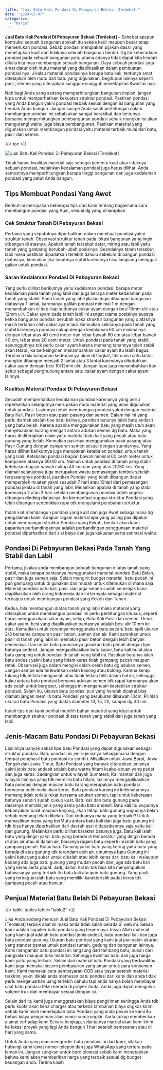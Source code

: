 ```yaml
---
title: "Jual Batu Kali Pondasi Di Pebayuran Bekasi [Terdekat]"
date: "2024-05-07"
categories: 
  - "harga"
---
```


**Jual Batu Kali Pondasi Di Pebayuran Bekasi \[Terdekat\]** – Sehebat apapun kontruksi sebuah bangunan apakah itu sekala kecil maupun besar tetap memerlukan pondasi. Sebab pondasi merupakan pijakan dasar yang menetapkan kuat dan tidaknya sebuah bangunan berdiri. Dg itu keberadaan pondasi pada sebuah bangunan yaitu utama adanya tidak dapat kita hindari dikala kita mau membangun sebuah bangunan. Daya sebuah pondasi juga amat diatur oleh mutu material yang diaplikasikan dalam pembuatan pondasi nya. Jikalau material pondasinya berupa batu kali, tentunya amat ditetapkan oleh mutu dari batu yang digunakan, begitupun lainnya seperti pasir, semen yang diterapkan sungguh-sungguh menetapkan Kwalitas nya.

Nah bagi Anda yang sedang memperhitungkan bangunan impian, jangan lupa untuk memperhatikan kekuatan struktur pondasi. Pastikan pondasi yang Anda bangun yakni pondasi terbaik sesuai dengan isi bangunan yang hendak Anda bangun. Jangan sampe Anda salah perhitungan dalam membangun pondasi ini sebab akan sangat berakibat dan tentunya bersama memperhitungkan pembangunan pondasi sebaik mungkin itu akan mengurangi waktu juga biaya pembangunan. Pastikan material yang digunakan untuk membangun pondasi yaitu material terbaik mulai dari batu, pasir dan semen.

{{< toc >}}

![Jual Batu Kali Pondasi Di Pebayuran Bekasi [Terdekat]](/images/jual-batu-kali-23.png)

Tidak hanya kwalitas material saja sebagai penentu kuat atau tidaknya sebuah pondasi, melainkan kedalaman pondasi juga harus dilihat. Anda semestinya memperhitungkan berapa tinggi bangunan dan juga kedalaman pondasi yang patut Anda bangun.

## Tips Membuat Pondasi Yang Awet

Berikut ini merupakan beberapa tips dari kami tentang bagaimana cara membangun pondasi yang Kuat, sesuai dg yang diharapkan.

### Cek Struktur Tanah Di Pebayuran Bekasi

Pertama yang sepatutnya diperhatikan dalam membuat pondasi yakni struktur tanah. Observasi struktur tanah pada lokasi bangunan yang ingin dibangun di atasnya, Apakah tanah tersebut datar, miring atau labil yaitu tanah yang gampang berubah-ubah posisinya. Seandainya tanah tersebut labil maka pastikan dipadatkan terlebih dahulu sebelum di bangun pondasi diatasnya, kemudian jika tanahnya stabil karenanya bisa langsung menggali galian untuk pondasi.

### Saran Kedalaman Pondasi Di Pebayuran Bekasi

Yang perlu dilihat berikutnya yaitu kedalaman pondasi, berapa meter kedalaman pada tanah yang labil dan juga berapa meter kedalaman pada tanah yang stabil. Pada tanah yang labil jikalau ingin dibangun bangunan diatasnya 1 lantai, karenanya galilah pondasi minimal 1 m dengan menambahkan di tiap-tiap sudutnya cakar ayam dengan besi 10mm ulir atau 12mm ulir. Cakar ayam pada tanah labil ini sangat utama posisinya supaya ketika bangunan pondasi berubah maka struktur bangunan yang diatasnya masih tertahan oleh cakar ayam tadi. Kemudian sekiranya pada tanah yang stabil karenanya pondasi cukup dengan kedalaman 60 cm minimalnya dengan lebar atas 40 centi meter dan lebar bawah 60 cm atau lebar bawah 40 cm, lebar atas 20 centi meter. Untuk pondasi pada tanah yang stabil, sesungguhnya tdk perlu cakar ayam karena memang tanahnya telah stabil akan tetapi jika berkeinginan menambahkan cakar ayam itu lebih bagus. Terutama bila bangunan kedepannya akan di tingkat, tdk cuma satu lantai mungkin dibangun menjadi 2 lantai atau 3 lantai karenanya dibutuhkan cakar ayam dengan besi 10/12mm ulir. Jangan lupa juga menambahkan kan selup sebagai penghubung antara satu cakar ayam dengan cakar ayam lainnya.

### Kualitas Material Pondasi Di Pebayuran Bekasi

Sesudah memperhatikan kedalaman pondasi karenanya yang perlu diperhatikan selanjutnya merupakan mutu material yang akan digunakan untuk pondasi. Lazimnya untuk membangun pondasi yakni dengan material Batu Kali, Pasir beton atau pasir pasang dan semen. Dalam hal ini yang perlu diamati adalah tipe batu kalinya, pastikan batunya ialah batu andesit yang batu belah. Karena apabila menggunakan batu yang masih utuh akan menyebabkan kurang mengait antara adukan semen dg batu. Maka yang harus di diterapkan disini yaitu material batu kali yang pecah atau batu gunung yang belah. Kemudian pasirnya menggunakan pasir pasang atau Pasir Gunung dengan campuran semen sesuai dengan standarnya, Yang harus dilihat berikutnya juga merupakan ketebalan pondasi untuk tanah yang labil. Ketebalan pondasi bagian bawah minimal 60 centi meter untuk komponen atasnya 30/40 cm. Namun untuk pondasi di tanah yang stabil ketebalan bagian bawah cukup 40 cm dan yang atas 20/30 cm. Yang diamati selanjutnya juga merupakan waktu pemasangan tembok setelah terpasangnya pondasi, pastikan Pondasi yang telah dibangun dapat memperoleh muatan yakni sesudah 7 hari atau 10hari dari pemasangan pondasi jikalau di tanah yang labil. Melainkan apabila di tanah yang stabil karenanya 2 atau 3 hari setelah pembangunan pondasi boleh segera dibangun dinding diatasnya. Ini bermanfaat supaya struktur Pondasi yang telah dibangun sedemikian rupa tdk mengalami perubahan struktur.

Itulah kiat membangun pondasi yang kuat dan juga Awet sebagaimana dg pengalaman kami. Adapun ragam material apa yang paling pas dipakai untuk membangun struktur Pondasi yang Kokoh, berikut akan kami paparkan perbandingannya adalah perbandingan penggunaan material pondasi diperhatikan dari sisi biaya dan juga kekuatan serta estimasi waktu.

## Pondasi Di Pebayuran Bekasi Pada Tanah Yang Stabil dan Labil

Pertama, jikalau anda membangun sebuah bangunan di atas tanah yang stabil, maka betapa pantasnya menggunakan material pondasi Batu Belah, pasir dan juga semen saja. Selain mengirit budget material, batu pecah ini pun gampang untuk di gunakan dan mudah untuk ditemukan di mana saja. Material pondasi batu kali, pasir dan juga semen sudah semenjak lama diaplikasikan oleh orang Indonesia dan ini ternyata sebagai material terbagus untuk membangun pondasi yang Kokoh dan Tahan.

Kedua, bila membangun diatas tanah yang labil maka material yang diterapkan untuk membangun pondasi ini perlu perhitungan khusus; seperti harus menggunakan cakar ayam, selup, Batu Kali Pasir dan semen. Untuk cakar ayam, besi yang diaplikasikan pantasnya adalah besi ulir 10mm ke atas. Kemudian untuk corannya menggunakan batu pecah/ batu split ukuran 2/3 bersama campuran pasir beton, semen dan air. Kami sarankan untuk pasir di tanah yang labil ini memakai pasir beton dengan lebih banyak semennya. Dan untuk batu pondasinya gunakan batu pecah dengan tipe batunya andesit. Jangan mengaplikasikan batu kapur, batu kali bulat atau batu gamping untuk pondasi di tanah yang labil ini. Pastikan batunya ialah batu andesit yakni batu yang hitam keras tidak gampang pecah maupun retak. Observasi juga dalam mengisi celah-celah batu dg adukan semen, Jangan sampe ada terlewatkan celah kosong atau bolong. Karena kerap tukang tdk terlalu mengamati atau tidak terlalu teliti dalam hal ini, sehingga kalau antara batu pondasi bersama adukan semen tdk rapat karenanya akan ada celah untuk bergeser, sehingga ini mengancam kestabilan struktur pondasi. Selain itu, ukuran batu pondasi pun yang hendak dipakai bisa diamati jangan memilih batu Pondasi yang berukuran dibawah 10cm. Pilihlah ukuran batu Pondasi yang diatas diameter 10, 15, 20, sampai dg 30 cm.

Itulah tips dari kami perihal memilih bahan material yang ideal untuk membangun struktur pondasi di atas tanah yang stabil dan juga tanah yang labil.

## Jenis-Macam Batu Pondasi Di Pebayuran Bekasi

Lazimnya banyak sekali tipe batu Pondasi yang dapat digunakan sebagai struktur pondasi. Batu pondasi ini jenis-jenisnya sebagaimana dengan tempat penghasil batu pondasi itu sendiri. Misalkan untuk Jawa Barat, Jawa Tengah dan Jawa Timur, Batu Pondasi yang banyak diterapkan jenisnya yakni jenis batu andesit adalah batu warna hitam keabu-abuan yang padat dan juga keras. Sedangkan untuk wilayah Sumatera, Kalimantan dan juga wilayah lainnya yang tdk memiliki batu hitam, lazimnya mengaplikasikan batu pondasi dengan macam batu karang merupakan batu pondasi berwarna putih melainkan keras. Batu pondasi karang ini kelemahannya memang tidak terlalu rekat bersama adukan semen, tapi untuk kekerasan batunya sendiri sudah cukup kuat. Batu kali dan batu gunung pada dasarnya memiliki jenis yang sama yaitu batu andesit. Batu kali itu wujudnya kebanyakan bulat maupun lonjong, akan tetapi batu gunung wujudnya belah sebab memang telah dibelah. Dari keduanya mana yang terbaik?! Untuk memastikan mana yang berMutu antara batu kali dan juga batu gunung ini tdk bisa hanya diperhatikan dari daerah asal didapatkannya saja yaitu kali dan gunung. Melainkan perlu dilihat karakter batunya juga. Batu kali ialah batu yang dingin yakni batu yang berada di temperatur yang dingin berada di atas air atau di dalam air, biasanya ragam batu seperti ini ialah batu yang gampang pecah. Kalau batu Gunung yakni batu yang kering yaitu batu yang berada di atas gunung tdk terendam oleh air, umumnya batu Gunung ini yakni batu yang sukar untuk dibelah atau lebih keras dari batu kali walaupun kadang ada juga batu gunung yang mudah pecah dan juga ada batu kali yang keras serta padat. Jadi, dalam hal ini tdk bisa kita menyimpulkan bahwasanya yang terbaik itu batu kali ataupun batu gunung. Yang pasti yang terbagus ialah batu yang memiliki karakteristik padat keras tdk gampang pecah atau hancur.

## Penjual Material Batu Belah Di Pebayuran Bekasi

{{< table-tables table="table2" >}}

Jika Anda sedang mencari Jual Batu Kali Pondasi Di Pebayuran Bekasi \[Terdekat\] terbaik saat ini maka anda tidak salah berada di web ini. Sebab kami adalah supplier batu pondasi yang terpercaya. Insya Allah material yang kami jual adalah batu pondasi jenis andesit, batu pondasi kali dan juga batu pondasi gunung. Ukuran batu pondasi yang kami jual pun yakni ukuran yang standar pantas untuk pondasi rumah, gedung dan bangunan lainnya. Kami mengambil batu pondasi ini langsung dari tambang batu, bukan dari pangkalan maupun toko material. Sehingga kwalitas batu dan juga harga kami yaitu yang terbaik. Selain dari material batu Pondasi yang berkwalitas kami juga memakai sistem pembayaran yang aman untuk para konsumen kami. Kami memakai cara pembayaran COD atau bayar setelah material terkirim, yakni dikala anda memesan batu pondasi dari kami dan anda tidak perlu mengeluarkan uang terlebih dahulu tapi anda hanya boleh membayar saat batu pondasi telah berada di proyek Anda. Anda juga dapat mengukur volume truk dan membayar sesuai dengan isi.

Selain dari itu kami juga menggratiskan biaya pengiriman sehingga Anda tdk perlu kuatir akan kena charger atau terkena tambahan biaya ongkos kirim, sebab kami telah menetapkan batu Pondasi yang anda pesan ke kami itu bebas biaya pengiriman alias cuma-cuma ongkir. Anda cukup memberikan alamat terhadap kami Secara lengkap, selanjutnya matrial akan kami kirim ke lokasi proyek yang lagi Anda bangun 1 hari setelah pemesanan atau di hari yang sama.

Untuk Anda yang mau mengorder batu pondasi ini dari kami, silakan hubungi kami lewat nomor telepon dan juga WhatsApp yang tertera pada laman ini. Jangan sungkan untuk berdiplomasi sebab kami menetapkan bahwa kami akan memberikan harga yang terbaik sesuai dg budget keuangan anda. Terima kasih
